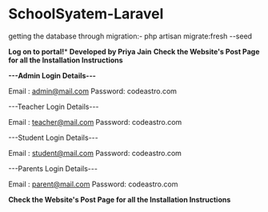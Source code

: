# SchoolSyatem-Laravel

getting the database through migration:-
php artisan migrate:fresh --seed

**Log on to portal!***
**Developed by Priya Jain**
**Check the Website's Post Page for all the Installation Instructions**


**---Admin Login Details---**

Email   : admin@mail.com
Password: codeastro.com

---Teacher Login Details---

Email   : teacher@mail.com
Password: codeastro.com

---Student Login Details---

Email   : student@mail.com
Password: codeastro.com

---Parents Login Details---

Email   : parent@mail.com
Password: codeastro.com

**Check the Website's Post Page for all the Installation Instructions**